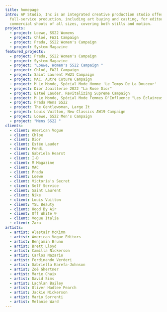 ```yaml
---
title: homepage
intro: AP Studio, Inc is an integrated creative production studio offering
  full-service production, including art buying and casting, for editorial and
  commercial shoots of all sizes, covering both stills and motion.
projects:
  - project: Loewe, SS22 Womens
  - project: Chloé, FW21 Campaign
  - project: Prada, SS22 Women's Campaign
  - project: System Magazine
featured_projects:
  - project: Prada, SS22 Women's Campaign
  - project: System Magazine
  - project: "Loewe, Women's SS22 Campaign "
  - project: Chloé, FW21 Campaign
  - project: Saint Laurent FW21 Campaign
  - project: MAC, Autre Cuture Campaign
  - project: M Le Monde, Spécial Mode Homme 'Le Temps De La Douceur'
  - project: Dior Joaillerie 2022 "La Rose Dior"
  - project: Esteé Lauder, Revitalizing Supreme Campaign
  - project: M Le Monde, Spécial Mode Femmes D'Influence "Les Éclaireuses"
  - project: Prada Mens SS22
  - project: The Gentlewoman, Large It
  - project: Louis Vuitton, New Classics AW19 Campaign
  - project: Loewe, SS22 Men's Campaign
  - project: "Mens SS22 "
clients:
  - client: American Vogue
  - client: Chloe
  - client: Dior
  - client: Estée Lauder
  - client: Fendi
  - client: Gabriela Hearst
  - client: I-D
  - client: M Magazine
  - client: MAC
  - client: Prada
  - client: Loewe
  - client: Victoria's Secret
  - client: Self Service
  - client: Saint Laurent
  - client: Nike
  - client: Louis Vuitton
  - client: YSL Beauty
  - client: Hood By Air
  - client: Off White ®
  - client: Vogue Italia
  - client: Zara
artists:
  - artist: Alastair McKimm
  - artist: American Vogue Editors
  - artist: Benjamin Bruno
  - artist: Brett Lloyd
  - artist: Camilla Nickerson
  - artist: Carlos Nazario
  - artist: Ferdinando Verderi
  - artist: Gabriella Karefa-Johnson
  - artist: Zoë Ghertner
  - artist: Marie Chaix
  - artist: David Sims
  - artist: Lachlan Bailey
  - artist: Oliver Hadlee Pearch
  - artist: Jackie Nickerson
  - artist: Mario Sorrenti
  - artist: Melanie Ward
---
```

